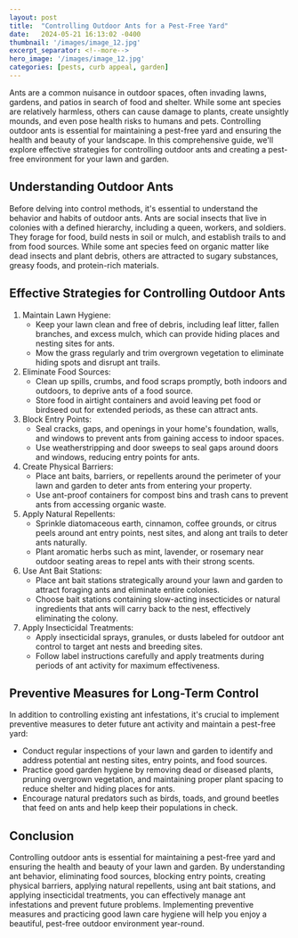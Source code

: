 ```yaml
---
layout: post
title:  "Controlling Outdoor Ants for a Pest-Free Yard"
date:   2024-05-21 16:13:02 -0400
thumbnail: '/images/image_12.jpg'
excerpt_separator: <!--more-->
hero_image: '/images/image_12.jpg'
categories: [pests, curb appeal, garden]
---
```

Ants are a common nuisance in outdoor spaces, often invading lawns, gardens, and patios in search of food and shelter. <!--more-->While some ant species are relatively harmless, others can cause damage to plants, create unsightly mounds, and even pose health risks to humans and pets. Controlling outdoor ants is essential for maintaining a pest-free yard and ensuring the health and beauty of your landscape. In this comprehensive guide, we'll explore effective strategies for controlling outdoor ants and creating a pest-free environment for your lawn and garden.

## Understanding Outdoor Ants
Before delving into control methods, it's essential to understand the behavior and habits of outdoor ants. Ants are social insects that live in colonies with a defined hierarchy, including a queen, workers, and soldiers. They forage for food, build nests in soil or mulch, and establish trails to and from food sources. While some ant species feed on organic matter like dead insects and plant debris, others are attracted to sugary substances, greasy foods, and protein-rich materials.

## Effective Strategies for Controlling Outdoor Ants
1. Maintain Lawn Hygiene:
    * Keep your lawn clean and free of debris, including leaf litter, fallen branches, and excess mulch, which can provide hiding places and nesting sites for ants.
    * Mow the grass regularly and trim overgrown vegetation to eliminate hiding spots and disrupt ant trails.
2. Eliminate Food Sources:
    * Clean up spills, crumbs, and food scraps promptly, both indoors and outdoors, to deprive ants of a food source.
    * Store food in airtight containers and avoid leaving pet food or birdseed out for extended periods, as these can attract ants.
3. Block Entry Points:
    * Seal cracks, gaps, and openings in your home's foundation, walls, and windows to prevent ants from gaining access to indoor spaces.
    * Use weatherstripping and door sweeps to seal gaps around doors and windows, reducing entry points for ants.
4. Create Physical Barriers:
    * Place ant baits, barriers, or repellents around the perimeter of your lawn and garden to deter ants from entering your property.
    * Use ant-proof containers for compost bins and trash cans to prevent ants from accessing organic waste.
5. Apply Natural Repellents:
    * Sprinkle diatomaceous earth, cinnamon, coffee grounds, or citrus peels around ant entry points, nest sites, and along ant trails to deter ants naturally.
    * Plant aromatic herbs such as mint, lavender, or rosemary near outdoor seating areas to repel ants with their strong scents.
6. Use Ant Bait Stations:
    * Place ant bait stations strategically around your lawn and garden to attract foraging ants and eliminate entire colonies.
    * Choose bait stations containing slow-acting insecticides or natural ingredients that ants will carry back to the nest, effectively eliminating the colony.
7. Apply Insecticidal Treatments:
    * Apply insecticidal sprays, granules, or dusts labeled for outdoor ant control to target ant nests and breeding sites.
    * Follow label instructions carefully and apply treatments during periods of ant activity for maximum effectiveness.

## Preventive Measures for Long-Term Control
In addition to controlling existing ant infestations, it's crucial to implement preventive measures to deter future ant activity and maintain a pest-free yard:
* Conduct regular inspections of your lawn and garden to identify and address potential ant nesting sites, entry points, and food sources.
* Practice good garden hygiene by removing dead or diseased plants, pruning overgrown vegetation, and maintaining proper plant spacing to reduce shelter and hiding places for ants.
* Encourage natural predators such as birds, toads, and ground beetles that feed on ants and help keep their populations in check.

## Conclusion
Controlling outdoor ants is essential for maintaining a pest-free yard and ensuring the health and beauty of your lawn and garden. By understanding ant behavior, eliminating food sources, blocking entry points, creating physical barriers, applying natural repellents, using ant bait stations, and applying insecticidal treatments, you can effectively manage ant infestations and prevent future problems. Implementing preventive measures and practicing good lawn care hygiene will help you enjoy a beautiful, pest-free outdoor environment year-round.
